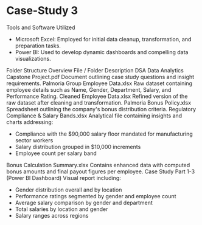 # Case-Study 3
Tools and Software Utilized
* Microsoft Excel: Employed for initial data cleanup, transformation, and preparation tasks.
* Power BI: Used to develop dynamic dashboards and compelling data visualizations.

Folder Structure Overview
File / Folder	Description
DSA Data Analytics Capstone Project.pdf	Document outlining case study questions and insight requirements.
Palmoria Group Employee Data.xlsx	Raw dataset containing employee details such as Name, Gender, Department, Salary, and Performance Rating.
Cleaned Employee Data.xlsx	Refined version of the raw dataset after cleaning and transformation.
Palmoria Bonus Policy.xlsx	Spreadsheet outlining the company's bonus distribution criteria.
Regulatory Compliance & Salary Bands.xlsx	Analytical file containing insights and charts addressing: <ul><li>Compliance with the $90,000 salary floor mandated for manufacturing sector workers</li><li>Salary distribution grouped in $10,000 increments</li><li>Employee count per salary band</li></ul>
Bonus Calculation Summary.xlsx	Contains enhanced data with computed bonus amounts and final payout figures per employee.
Case Study Part 1-3 (Power BI Dashboard)	Visual report including: <ul><li>Gender distribution overall and by location</li><li>Performance ratings segmented by gender and employee count</li><li>Average salary comparison by gender and department</li><li>Total salaries by location and gender</li><li>Salary ranges across regions</li></ul>



